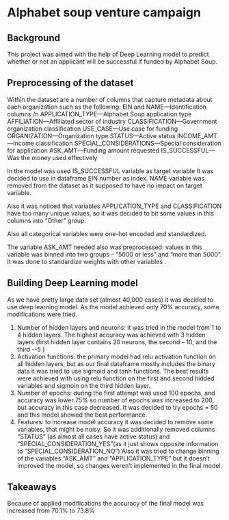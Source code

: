 # Alphabet soup venture campaign

## Background

This project was aimed with the help of Deep Learning model to predict whether or not an applicant will be successful if funded by Alphabet Soup.

## Preprocessing of the dataset
Within the dataset are a number of columns that capture metadata about each organization such as the following:
EIN and NAME—Identification columns /n
APPLICATION_TYPE—Alphabet Soup application type
AFFILIATION—Affiliated sector of industry
CLASSIFICATION—Government organization classification
USE_CASE—Use case for funding
ORGANIZATION—Organization type
STATUS—Active status
INCOME_AMT—Income classification
SPECIAL_CONSIDERATIONS—Special consideration for application
ASK_AMT—Funding amount requested
IS_SUCCESSFUL—Was the money used effectively

In the model was used IS_SUCCESSFUL variable as target variable
It was decided to use in dataframe EIN number as index. NAME variable was removed from the dataset as it supposed to have no impact on target variable.

Also it was noticed that variables APPLICATION_TYPE and CLASSIFICATION have too many unique values, so it was decided to bit some values in this columns into “Other” group.

Also all categorical variables were one-hot encoded and standardized.

The variable ASK_AMT needed also was preprocessed: values in this variable was binned into two groups –  “5000 or less” and “more than 5000”. It was done to standardize weights with other variables .

## Building Deep Learning model
As we have pretty large data set (almost 40,000 cases) it was decided to use deep learning model. 
As the model achieved only 70% accuracy, some modifications were tried.
1.	Number of hidden layers and neurons: it was tried in the model from 1 to 4 hidden layers. The highest accuracy was achieved with 3 hidden layers (first hidden layer contains 20 neurons, the second – 10, and the third --5 )
2.	Activation functions: the primary model had relu activation function on all hidden layers, but as our final dataframe mostly includes the binary data it was tried to use sigmoid and tanh functions. The best results were achieved with using relu function on the first and second hidded variables and sigmoin on the third hidden layer. 
3.	Number of epochs: during the first attempt was used 100 epochs, and accuracy was lower 75% so number of epochs was increased to 200, but accuracy in this case decreased. It was decided to try epochs = 50 and this model showed the best performance.
4.	Features: to increase model accuracy it was decided to remove some variables, that might be noisy. So it was additionally removed  columns “STATUS” (as almost all cases have active status) and “SPECIAL_CONSIDERATION_YES”(as it just shows opposite information to “SPECIAL_CONSIDERATION_NO”)
Also it was tried to change binning of the variables “ASK_AMT” and “APPLICATION_TYPE” but it doesn’t improved the model, so changes weren’t implemented in the final model. 
## Takeaways
Because of applied modifications the accuracy of the final model was increased from 70.1% to 73.8%
